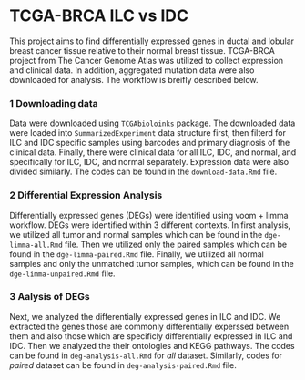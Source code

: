 # TCGA-BRCA ILC vs IDC

This project aims to find differentially expressed genes in ductal and lobular breast cancer tissue relative to their normal breast tissue.
TCGA-BRCA project from The Cancer Genome Atlas was utilized to collect expression and clinical data. In addition, aggregated mutation data were also downloaded for analysis. The workflow is breifly described below.

### 1 Downloading data

Data were downloaded using <code>TCGAbioloinks</code> package. The downloaded data were loaded into <code>SummarizedExperiment</code> data structure first, then filterd for ILC and IDC specific samples using barcodes and primary diagnosis of the clinical data. Finally, there were clinical data for all ILC, IDC, and normal, and specifically for ILC, IDC, and normal separately. Expression data were also divided similarly. The codes can be found in the <code>download-data.Rmd</code> file.

### 2 Differential Expression Analysis

Differentially expressed genes (DEGs) were identified using voom + limma workflow. DEGs were identified within 3 different contexts. In first analysis, we utilized all tumor and normal samples which can be found in the <code>dge-limma-all.Rmd</code> file. Then we utilized only the paired samples which can be found in the <code>dge-limma-paired.Rmd</code> file. Finally, we utilized all normal samples and only the unmatched tumor samples, which can be found in the <code>dge-limma-unpaired.Rmd</code> file.

### 3 Aalysis of DEGs

Next, we analyzed the differentially expressed genes in ILC and IDC. We extracted the genes those are commonly differentially experssed between them and also those which are specificly differentially expressed in ILC and IDC. Then we analyzed the their ontologies and KEGG pathways. The codes can be found in <code>deg-analysis-all.Rmd</code> for *all* dataset. Similarly, codes for *paired* dataset can be found in <code>deg-analysis-paired.Rmd</code> file.
